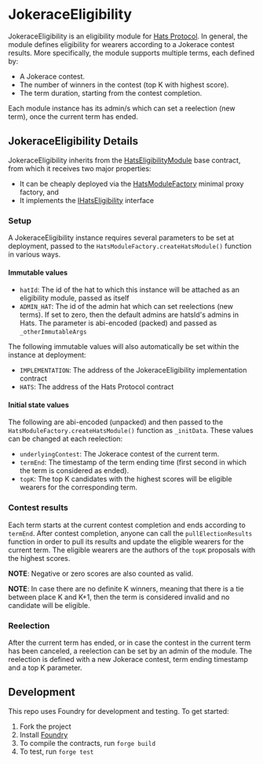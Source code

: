 # JokeraceEligibility

JokeraceEligibility is an eligibility module for [Hats Protocol](https://github.com/hats-protocol/hats-protocol).
In general, the module defines eligibility for wearers according to a Jokerace contest results. More specifically, the module supports multiple terms, each defined by:

- A Jokerace contest.
- The number of winners in the contest (top K with highest score).
- The term duration, starting from the contest completion.

Each module instance has its admin/s which can set a reelection (new term), once the current term has ended.

## JokeraceEligibility Details

JokeraceEligibility inherits from the [HatsEligibilityModule](https://github.com/Hats-Protocol/hats-module#hatseligibilitymodule) base contract, from which it receives two major properties:

- It can be cheaply deployed via the [HatsModuleFactory](https://github.com/Hats-Protocol/hats-module#hatsmodulefactory) minimal proxy factory, and
- It implements the [IHatsEligibility](https://github.com/Hats-Protocol/hats-protocol/blob/main/src/Interfaces/IHatsEligibility.sol) interface

### Setup

A JokeraceEligibility instance requires several parameters to be set at deployment, passed to the `HatsModuleFactory.createHatsModule()` function in various ways.

#### Immutable values

- `hatId`: The id of the hat to which this instance will be attached as an eligibility module, passed as itself
- `ADMIN_HAT`: The id of the admin hat which can set reelections (new terms). If set to zero, then the default admins are hatsId's admins in Hats. The parameter is abi-encoded (packed) and passed as `_otherImmutableArgs`

The following immutable values will also automatically be set within the instance at deployment:

- `IMPLEMENTATION`: The address of the JokeraceEligibility implementation contract
- `HATS`: The address of the Hats Protocol contract

#### Initial state values

The following are abi-encoded (unpacked) and then passed to the `HatsModuleFactory.createHatsModule()` function as `_initData`. These values can be changed at each reelection:

- `underlyingContest`: The Jokerace contest of the current term.
- `termEnd`: The timestamp of the term ending time (first second in which the term is considered as ended).
- `topK`: The top K candidates with the highest scores will be eligible wearers for the corresponding term.

### Contest results

Each term starts at the current contest completion and ends according to `termEnd`. After contest completion, anyone can call the `pullElectionResults` function in order to pull its results and update the eligible wearers for the current term. The eligible wearers are the authors of the `topK` proposals with the highest scores.

**NOTE**: Negative or zero scores are also counted as valid.

**NOTE**: In case there are no definite K winners, meaning that there is a tie between place K and K+1, then the term is considered invalid and no candidate will be eligible.

### Reelection

After the current term has ended, or in case the contest in the current term has been canceled, a reelection can be set by an admin of the module. The reelection is defined with a new Jokerace contest, term ending timestamp and a top K parameter.

## Development

This repo uses Foundry for development and testing. To get started:

1. Fork the project
2. Install [Foundry](https://book.getfoundry.sh/getting-started/installation)
3. To compile the contracts, run `forge build`
4. To test, run `forge test`
